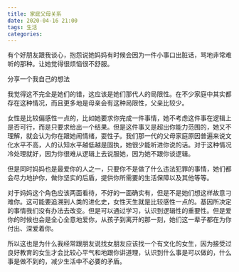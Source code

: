 ```yaml
---
title: 家庭父母关系
date: 2020-04-16 21:00
tags: 生活
categories:
---
```


有个好朋友跟我谈心，抱怨说她妈妈有时候会因为一件小事口出脏话，骂地非常难听的那种。让她觉得很烦恼很不舒服。

分享一个我自己的想法

<!-- more -->

我觉得这不完全是她们的错，这应该是她们那代人的局限性。在不少家庭中其实都存在这种情况，而且更多地是母亲会有这种局限性，父亲比较少。

女性是比较偏感性一点的，比如她要求你完成一件事情，她不考虑这件事在逻辑上是否可行，而是只要求给出一个结果。但是这件事又是超出你能力范围的，她又不理解，就会认为你在跟她闹情绪，耍性子。我们那一代的父母家庭原因普遍来说文化水平不高，人的认知水平越低越是固执，她很少能听进你说的话。对于这种情况冷处理就好，因为你很难从逻辑上去说服她，因为她不跟你谈逻辑。

但是同时妈妈也是最爱你的人之一，只要你不是做了什么违法犯罪的事情，她们都会尽力地护你，做你坚实的后盾，提供你所需要的生活保障以及其他等等。

对于妈妈这个角色应该两面看待，不好的一面确实有，但是不是她们想这样故意刁难你。这可能要追溯到人类的进化史，女性天生就是比较感性一点的。基因所决定的事情我们没有办法去改变。但是可以通过学习，认识到逻辑性的重要性。但是爱你的时候也会是全心全意地爱你，从孩子到离开的那一刻，她们这一辈子都在为你付出、深爱着你。

所以这也是为什么我经常跟朋友说找女朋友应该找一个有文化的女生，因为接受过良好教育的女生才会比较心平气和地跟你讲道理，认识到什么事是可以做的，什么事是做不到的，减少生活中不必要的矛盾。
